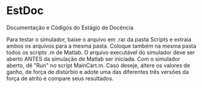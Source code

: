 # EstDoc
Documentação e Códigos do Estágio de Docência

Para testar o simulador, baixe o arquivo em .rar da pasta Scripts e extraia ambos os arquivos para a mesma pasta. Coloque também na mesma pasta todos os scripts .m de Matlab. 
O arquivo executável do simulador deve ser aberto ANTES da simulação de Matlab ser iniciada. 
Com o simulador aberto, dê "Run" no script MainCart.m.
Caso deseje, altere os valores de ganho, de força de distúrbio e adote uma das diferentes três versões da força de atrito e compare seus resultados. 
